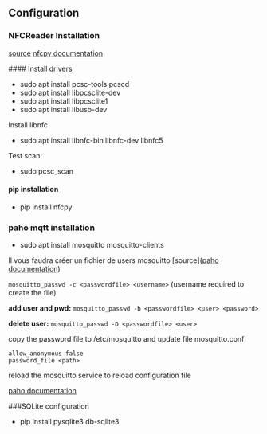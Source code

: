 ## Configuration

### NFCReader Installation

[source](http://tvaira.free.fr/rfid/tutoriel-nfc-acr122u.pdf)
[nfcpy documentation](https://nfcpy.readthedocs.io/en/latest/examples/sense.html)

#### Install drivers

* sudo apt install pcsc-tools pcscd
* sudo apt install libpcsclite-dev
* sudo apt install libpcsclite1
* sudo apt install libusb-dev

Install libnfc

* sudo apt install libnfc-bin libnfc-dev libnfc5

Test scan:

* sudo pcsc_scan

#### pip installation
* pip install nfcpy


### paho mqtt installation

* sudo apt install mosquitto mosquitto-clients

Il vous faudra créer un fichier de users mosquitto
[source]([paho documentation](https://pypi.org/project/paho-mqtt/))


`mosquitto_passwd -c <passwordfile> <username>` (username required to create the file)

**add user and pwd:** `mosquitto_passwd -b <passwordfile> <user> <password>`

**delete user:** `mosquitto_passwd -D <passwordfile> <user>`

copy the password file to /etc/mosquitto and update file mosquitto.conf

```
allow_anonymous false
password_file <path>
```

reload the mosquitto service to reload configuration file


[paho documentation](https://pypi.org/project/paho-mqtt/)

###SQLite configuration

* pip install pysqlite3 db-sqlite3
